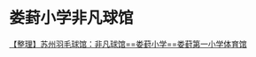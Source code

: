 # 娄葑小学非凡球馆

[【整理】苏州羽毛球馆：非凡球馆==娄葑小学==娄葑第一小学体育馆](https://www.crifan.com/suzhou_badminton_court_loufeng_first_primary_school/)
